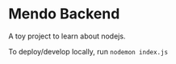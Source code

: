 # Mendo Backend

A toy project to learn about nodejs.

To deploy/develop locally, run `nodemon index.js` 
